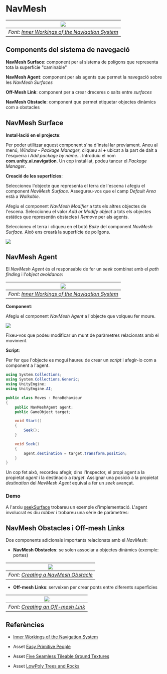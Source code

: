 # NavMesh 

|![](figures/NavMesh.svg)|
|:--:| 
| *Font: [Inner Workings of the Navigation System](https://docs.unity3d.com/Packages/com.unity.ai.navigation@1.1/manual/NavInnerWorkings.html)* |

## Components del sistema de navegació

**NavMesh Surface**: component per al sistema de polígons que representa tota la superfície "caminable"

**NavMesh Agent**: component per als agents que permet la navegació sobre les *NavMesh Surfaces*

**Off-Mesh Link**: component per a crear dreceres o salts entre *surfaces*

**NavMesh Obstacle**: component que permet etiquetar objectes dinàmics com a obstacles

## NavMesh Surface

**Instal·lació en el projecte**:

Per poder utilitzar aquest component s'ha d'instal·lar previament. Aneu al menú, *Window - Package Manager*, cliqueu al **+** ubicat a la part de dalt a l'esquerra i *Add package by name..*. Introduiu el nom **com.unity.ai.navigation**. Un cop instal·lat, podeu tancar el *Package Manager*.

**Creació de les superfícies**:

Seleccioneu l'objecte que representa el terra de l'escena i afegiu el component *NavMesh Surface*. Assegureu-vos que el camp *Default Area* està a *Walkable*.

Afegiu el component *NavMesh Modifier* a tots els altres objectes de l'escena. Seleccioneu el valor *Add or Modify object* a tots els objectes estàtics que representin obstacles i *Remove* per als agents.

Seleccioneu el terra i cliqueu en el botó *Bake* del component *NavMesh Surface*. Això ens crearà la superfície de polígons.

![](figures/NavMeshSurface.png)

## NavMesh Agent

El *NavMesh Agent* és el responsable de fer un *seek* combinat amb el *path finding* i l'*object avoidance*:

|![](figures/NavMeshLoop.svg)|
|:--:| 
| *Font: [Inner Workings of the Navigation System](https://docs.unity3d.com/Packages/com.unity.ai.navigation@1.1/manual/NavInnerWorkings.html)* |

**Component**:

Afegiu el component *NavMesh Agent* a l'objecte que volqueu fer moure.

![](figures/NavMeshAgent.png)

Fixeu-vos que podeu modificar un munt de paràmetres relacionats amb el moviment.

**Script**:

Per fer que l'objecte es mogui haureu de crear un *script* i afegir-lo com a component a l'agent.

```C#
using System.Collections;
using System.Collections.Generic;
using UnityEngine;
using UnityEngine.AI;

public class Moves : MonoBehaviour
{
    public NavMeshAgent agent;
    public GameObject target;

    void Start()
    {
        Seek();        
    }

    void Seek()
    {
        agent.destination = target.transform.position; 
    }
}
```

Un cop fet això, recordeu afegir, dins l'Inspector, el propi agent a la propietat *agent* i la destinació a *target*. Assignar una posició a la propietat *destination* del *NavMesh Agent* equival a fer un *seek* avançat.

### Demo

A l'arxiu [seekSurface](demos/seekSurface.unitypackage) trobareu un exemple d'implementació.
L'agent involucrat es diu *robber* i trobareu una sèrie de paràmetres:

## NavMesh Obstacles i Off-mesh Links

Dos components adicionals importants relacionats amb el *NavMesh*:

- **NavMesh Obstacles**: se solen associar a objectes dinàmics (exemple: portes)

|![](figures/NavMeshObstacle.svg)|
|:--:| 
| *Font: [Creating a NavMesh Obstacle](https://docs.unity3d.com/Packages/com.unity.ai.navigation@1.1/manual/CreateNavMeshObstacle.html)* |

- **Off-mesh Links**: serveixen per crear ponts entre diferents superfícies

|![](figures/NavMeshObstacle.svg)|
|:--:| 
| *Font: [Creating an Off-mesh Link](https://docs.unity3d.com/Packages/com.unity.ai.navigation@1.1/manual/CreateOffMeshLink.html)* |

## Referències

- [Inner Workings of the Navigation System](https://docs.unity3d.com/Packages/com.unity.ai.navigation@1.1/manual/NavInnerWorkings.html)

- Asset [Easy Primitive People](https://assetstore.unity.com/packages/3d/characters/easy-primitive-people-161846)

- Asset [Five Seamless Tileable Ground Textures](https://assetstore.unity.com/packages/2d/textures-materials/floors/five-seamless-tileable-ground-textures-57060)

- Asset [LowPoly Trees and Rocks](https://assetstore.unity.com/packages/3d/vegetation/lowpoly-trees-and-rocks-88376)


